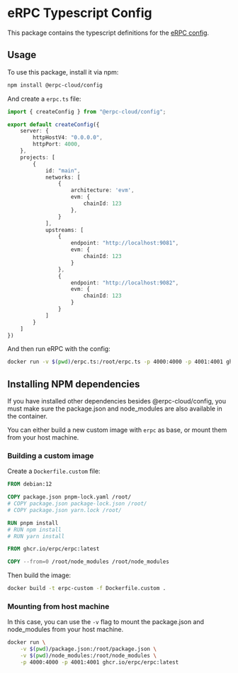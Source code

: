 # eRPC Typescript Config

This package contains the typescript definitions for the [eRPC config](https://github.com/erpc/erpc).

## Usage

To use this package, install it via npm:

```bash
npm install @erpc-cloud/config
```

And create a `erpc.ts` file:

```typescript
import { createConfig } from "@erpc-cloud/config";

export default createConfig({
    server: {
        httpHostV4: "0.0.0.0",
        httpPort: 4000,
    },
    projects: [
        {
            id: "main",
            networks: [
                {
                    architecture: 'evm',
                    evm: {
                        chainId: 123
                    },
                }
            ],
            upstreams: [
                {
                    endpoint: "http://localhost:9081",
                    evm: {
                        chainId: 123
                    }
                },
                {
                    endpoint: "http://localhost:9082",
                    evm: {
                        chainId: 123
                    }
                }
            ]
        }
    ]
})
```

And then run eRPC with the config:

```bash
docker run -v $(pwd)/erpc.ts:/root/erpc.ts -p 4000:4000 -p 4001:4001 ghcr.io/erpc/erpc:latest
```

## Installing NPM dependencies

If you have installed other dependencies besides @erpc-cloud/config, you must make sure the package.json and node_modules are also available in the container.

You can either build a new custom image with `erpc` as base, or mount them from your host machine.

### Building a custom image

Create a `Dockerfile.custom` file:
```dockerfile
FROM debian:12

COPY package.json pnpm-lock.yaml /root/
# COPY package.json package-lock.json /root/
# COPY package.json yarn.lock /root/

RUN pnpm install
# RUN npm install
# RUN yarn install

FROM ghcr.io/erpc/erpc:latest

COPY --from=0 /root/node_modules /root/node_modules
```

Then build the image:
```bash
docker build -t erpc-custom -f Dockerfile.custom .
```

### Mounting from host machine

In this case, you can use the `-v` flag to mount the package.json and node_modules from your host machine.

```bash
docker run \
    -v $(pwd)/package.json:/root/package.json \
    -v $(pwd)/node_modules:/root/node_modules \
    -p 4000:4000 -p 4001:4001 ghcr.io/erpc/erpc:latest
```
